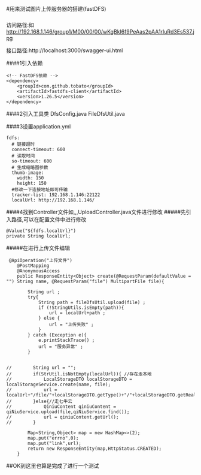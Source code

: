 #用来测试图片上传服务器的搭建(fastDFS)
#####
访问路径:如   http://192.168.1.146/group1/M00/00/00/wKgBkl6f9PeAas2pAA1rIuRd3Es537.jpg

接口路径:http://localhost:3000/swagger-ui.html


####1引入依赖
```
<!-- FastDFS依赖 -->
<dependency>
    <groupId>com.github.tobato</groupId>
    <artifactId>fastdfs-client</artifactId>
    <version>1.26.5</version>
</dependency>
```

####2引入工具类 DfsConfig.java   FileDfsUtil.java

####3设置application.yml
```
fdfs:
  # 链接超时
  connect-timeout: 600
  # 读取时间
  so-timeout: 600
  # 生成缩略图参数
  thumb-image:
    width: 150
    height: 150
  #修改一下连接地址即可传输
  tracker-list: 192.168.1.146:22122
  localUrl: http://192.168.1.146/
```

####4找到Controller文件如,,,UploadController.java文件进行修改
#####先引入路径,可以在配置文件中进行修改
```
@Value("${fdfs.localUrl}")
private String localUrl;
```

#####在进行上传文件编辑
```
 @ApiOperation("上传文件")
    @PostMapping
    @AnonymousAccess
    public ResponseEntity<Object> create(@RequestParam(defaultValue = "") String name, @RequestParam("file") MultipartFile file){

        String url ;
        try{
            String path = fileDfsUtil.upload(file) ;
            if (!StringUtils.isEmpty(path)){
                url = localUrl+path ;
            } else {
                url = "上传失败" ;
            }
        } catch (Exception e){
            e.printStackTrace() ;
            url = "服务异常" ;
        }


//        String url = "";
//        if(StrUtil.isNotEmpty(localUrl)){ //存在走本地
//            LocalStorageDTO localStorageDTO = localStorageService.create(name, file);
//            url = localUrl+"/file/"+localStorageDTO.getType()+"/"+localStorageDTO.getRealName();
//        }else{//走七牛云
//            QiniuContent qiniuContent = qiNiuService.upload(file,qiNiuService.find());
//            url = qiniuContent.getUrl();
//        }

        Map<String,Object> map = new HashMap<>(2);
        map.put("errno",0);
        map.put("link",url);
        return new ResponseEntity(map,HttpStatus.CREATED);
    }
```
##OK到这里也算是完成了进行一个测试